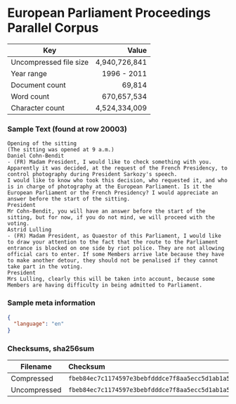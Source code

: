 
# European Parliament Proceedings Parallel Corpus

| Key             | Value |
| ---             | ---:   |
| Uncompressed file size | 4,940,726,841 |
| Year range | 1996 - 2011 |
| Document count  | 69,814 |
| Word count      | 670,657,534 |
| Character count | 4,524,334,009 |

### Sample Text (found at row 20003)

```
Opening of the sitting
(The sitting was opened at 9 a.m.)
Daniel Cohn-Bendit
- (FR) Madam President, I would like to check something with you. Apparently it was decided, at the request of the French Presidency, to control photography during President Sarkozy's speech.
I would like to know who took this decision, who requested it, and who is in charge of photography at the European Parliament. Is it the European Parliament or the French Presidency? I would appreciate an answer before the start of the sitting.
President
Mr Cohn-Bendit, you will have an answer before the start of the sitting, but for now, if you do not mind, we will proceed with the voting.
Astrid Lulling
- (FR) Madam President, as Quaestor of this Parliament, I would like to draw your attention to the fact that the route to the Parliament entrance is blocked on one side by riot police. They are not allowing official cars to enter. If some Members arrive late because they have to make another detour, they should not be penalised if they cannot take part in the voting.
President
Mrs Lulling, clearly this will be taken into account, because some Members are having difficulty in being admitted to Parliament.

```

### Sample meta information

```json
{
  "language": "en"
}
```

### Checksums, sha256sum

| Filename             | Checksum |
| ---             | :---   |
| Compressed | `fbeb84ec7c1174597e3bebfdddce7f8aa5ecc5d1ab1a57fafd020368e9b6c6e4` |
| Uncompressed | `fbeb84ec7c1174597e3bebfdddce7f8aa5ecc5d1ab1a57fafd020368e9b6c6e4` |
